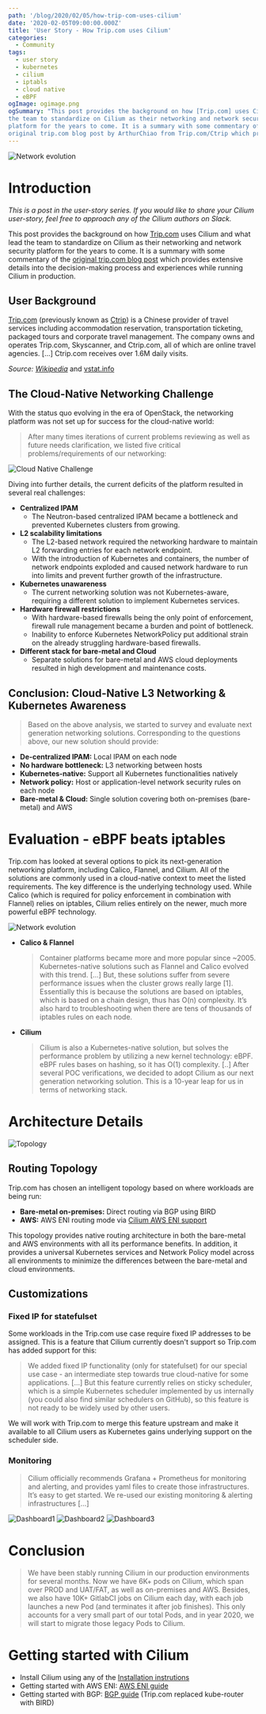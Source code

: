 ```yaml
---
path: '/blog/2020/02/05/how-trip-com-uses-cilium'
date: '2020-02-05T09:00:00.000Z'
title: 'User Story - How Trip.com uses Cilium'
categories:
  - Community
tags:
  - user story
  - kubernetes
  - cilium
  - iptabls
  - cloud native
  - eBPF
ogImage: ogimage.png
ogSummary: "This post provides the background on how [Trip.com] uses Cilium and what lead
the team to standardize on Cilium as their networking and network security
platform for the years to come. It is a summary with some commentary of the
original trip.com blog post by ArthurChiao from Trip.com/Ctrip which provides extensive details into the decision-making process and experiences while running Cilium in production."
---
```


![Network evolution](ogimage.png)

# Introduction

_This is a post in the user-story series. If you would like to share your
Cilium user-story, feel free to approach any of the Cilium authors on Slack._

This post provides the background on how [Trip.com] uses Cilium and what lead
the team to standardize on Cilium as their networking and network security
platform for the years to come. It is a summary with some commentary of the
[original trip.com blog
post](https://ctripcloud.github.io/cilium/network/2020/01/19/trip-first-step-towards-cloud-native-networking.html)
which provides extensive details into the decision-making process and
experiences while running Cilium in production.

## User Background

[Trip.com] (previously known as [Ctrip]) is a Chinese provider of travel
services including accommodation reservation, transportation ticketing,
packaged tours and corporate travel management. The company owns and operates
Trip.com, Skyscanner, and Ctrip.com, all of which are online travel agencies.
[...] Ctrip.com receives over 1.6M daily visits.

_Source: [Wikipedia](https://en.wikipedia.org/wiki/Trip.com_Group)_ and [vstat.info](https://vstat.info/ctrip.com)

## The Cloud-Native Networking Challenge

With the status quo evolving in the era of OpenStack, the networking platform
was not set up for success for the cloud-native world:

> After many times iterations of current problems reviewing as well as future
> needs clarification, we listed five critical problems/requirements of our
> networking:

![Cloud Native Challenge](cloud_native_challenge.png)

Diving into further details, the current deficits of the platform resulted in
several real challenges:

- **Centralized IPAM**
  - The Neutron-based centralized IPAM became a bottleneck and prevented
    Kubernetes clusters from growing.
- **L2 scalability limitations**
  - The L2-based network required the networking hardware to maintain L2
    forwarding entries for each network endpoint.
  - With the introduction of Kubernetes and containers, the number of network
    endpoints exploded and caused network hardware to run into limits and
    prevent further growth of the infrastructure.
- **Kubernetes unawareness**
  - The current networking solution was not Kubernetes-aware, requiring a
    different solution to implement Kubernetes services.
- **Hardware firewall restrictions**
  - With hardware-based firewalls being the only point of enforcement,
    firewall rule management became a burden and point of bottleneck.
  - Inability to enforce Kubernetes NetworkPolicy put additional strain on the
    already struggling hardware-based firewalls.
- **Different stack for bare-metal and Cloud**
  - Separate solutions for bare-metal and AWS cloud deployments resulted in
    high development and maintenance costs.

## Conclusion: Cloud-Native L3 Networking & Kubernetes Awareness

> Based on the above analysis, we started to survey and evaluate next
> generation networking solutions. Corresponding to the questions above, our
> new solution should provide:

- **De-centralized IPAM:** Local IPAM on each node
- **No hardware bottleneck:** L3 networking between hosts
- **Kubernetes-native:** Support all Kubernetes functionalities natively
- **Network policy:** Host or application-level network security rules on each node
- **Bare-metal & Cloud:** Single solution covering both on-premises (bare-metal) and AWS

# Evaluation - eBPF beats iptables

Trip.com has looked at several options to pick its next-generation networking
platform, including Calico, Flannel, and Cilium. All of the solutions are
commonly used in a cloud-native context to meet the listed requirements. The
key difference is the underlying technology used. While Calico (which is
required for policy enforcement in combination with Flannel) relies on
iptables, Cilium relies entirely on the newer, much more powerful eBPF
technology.

![Network evolution](network-evolution-1.png)

- **Calico & Flannel**

  > Container platforms became more and more popular since ~2005.
  > Kubernetes-native solutions such as Flannel and Calico evolved with this
  > trend.
  > [...]
  > But, these solutions suffer from severe performance issues when the cluster
  > grows really large [1]. Essentially this is because the solutions are based
  > on iptables, which is based on a chain design, thus has O(n) complexity. It’s
  > also hard to troubleshooting when there are tens of thousands of iptables
  > rules on each node.

- **Cilium**

  > Cilium is also a Kubernetes-native solution, but solves the performance problem by
  > utilizing a new kernel technology: eBPF. eBPF rules bases on hashing, so it
  > has O(1) complexity.
  > [..]
  > After several POC verifications, we decided to adopt Cilium as our next
  > generation networking solution. This is a 10-year leap for us in terms of
  > networking stack.

# Architecture Details

![Topology](new-solution-topo.png)

## Routing Topology

Trip.com has chosen an intelligent topology based on where workloads are being
run:

- **Bare-metal on-premises:** Direct routing via BGP using BIRD
- **AWS:** AWS ENI routing mode via [Cilium AWS ENI support](https://docs.cilium.io/en/v1.6/concepts/ipam/eni/)

This topology provides native routing architecture in both the bare-metal and
AWS environments with all its performance benefits. In addition, it provides a
universal Kubernetes services and Network Policy model across all environments
to minimize the differences between the bare-metal and cloud environments.

## Customizations

### Fixed IP for statefulset

Some workloads in the Trip.com use case require fixed IP addresses to be
assigned. This is a feature that Cilium currently doesn't support so Trip.com
has added support for this:

> We added fixed IP functionality (only for statefulset) for our special use
> case - an intermediate step towards true cloud-native for some applications.
> [...]
> But this feature currently relies on sticky scheduler, which is a simple
> Kubernetes scheduler implemented by us internally (you could also find
> similar schedulers on GitHub), so this feature is not ready to be widely used
> by other users.

We will work with Trip.com to merge this feature upstream and make it available
to all Cilium users as Kubernetes gains underlying support on the scheduler side.

### Monitoring

> Cilium officially recommends Grafana + Prometheus for monitoring and
> alerting, and provides yaml files to create those infrastructures. It’s easy
> to get started.
> We re-used our existing monitoring & alerting infrastructures [...]

![Dashboard1](dashboard-all-clusters.png)
![Dashboard2](dashboard-agent-status.png)
![Dashboard3](dashboard-top-n.png)

# Conclusion

> We have been stably running Cilium in our production environments for several
> months.
> Now we have 6K+ pods on Cilium, which span over PROD and UAT/FAT, as well as
> on-premises and AWS.
> Besides, we also have 10K+ GitlabCI jobs on Cilium each day, with each job
> launches a new Pod (and terminates it after job finishes).
> This only accounts for a very small part of our total Pods, and in year 2020,
> we will start to migrate those legacy Pods to Cilium.

# Getting started with Cilium

- Install Cilium using any of the [Installation instrutions](http://docs.cilium.io/en/v1.6/gettingstarted/#installation)
- Getting started with AWS ENI: [AWS ENI guide](https://docs.cilium.io/en/v1.6/gettingstarted/aws-eni/)
- Getting started with BGP: [BGP guide](https://docs.cilium.io/en/v1.6/gettingstarted/kube-router/) (Trip.com replaced kube-router with BIRD)

[trip.com]: https://www.trip.com/
[ctrip]: https://en.wikipedia.org/wiki/Trip.com_Group
